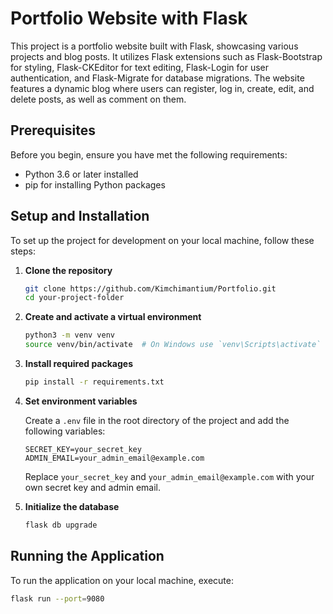 # Portfolio Website with Flask

This project is a portfolio website built with Flask, showcasing various projects and blog posts. It utilizes Flask extensions such as Flask-Bootstrap for styling, Flask-CKEditor for text editing, Flask-Login for user authentication, and Flask-Migrate for database migrations. The website features a dynamic blog where users can register, log in, create, edit, and delete posts, as well as comment on them.

## Prerequisites

Before you begin, ensure you have met the following requirements:

- Python 3.6 or later installed
- pip for installing Python packages

## Setup and Installation

To set up the project for development on your local machine, follow these steps:

1. **Clone the repository**

    ```bash
    git clone https://github.com/Kimchimantium/Portfolio.git
    cd your-project-folder
    ```

2. **Create and activate a virtual environment**

    ```bash
    python3 -m venv venv
    source venv/bin/activate  # On Windows use `venv\Scripts\activate`
    ```

3. **Install required packages**

    ```bash
    pip install -r requirements.txt
    ```

4. **Set environment variables**

    Create a `.env` file in the root directory of the project and add the following variables:

    ```plaintext
    SECRET_KEY=your_secret_key
    ADMIN_EMAIL=your_admin_email@example.com
    ```

    Replace `your_secret_key` and `your_admin_email@example.com` with your own secret key and admin email.

5. **Initialize the database**

    ```bash
    flask db upgrade
    ```

## Running the Application

To run the application on your local machine, execute:

```bash
flask run --port=9080
